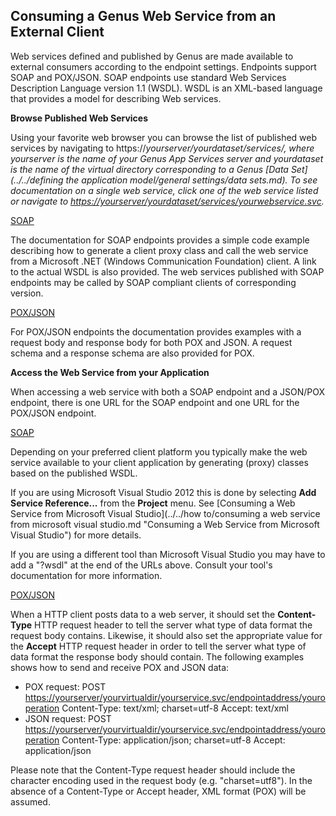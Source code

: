 ## Consuming a Genus Web Service from an External Client

Web services defined and published by Genus are made available to external consumers according to the endpoint settings. Endpoints support SOAP and POX/JSON. SOAP endpoints use standard Web Services Description Language version 1.1 (WSDL). WSDL is an XML-based language that provides a model for describing Web services.

**Browse Published Web Services**

Using your favorite web browser you can browse the list of published web services by navigating to https://<span style="FONT-STYLE: italic">yourserver/<span style="FONT-STYLE: italic">yourdataset/services/, where <span style="FONT-STYLE: italic">yourserver is the name of your Genus App Services server and <span style="FONT-STYLE: italic">yourdataset is the name of the virtual directory corresponding to a Genus [Data Set](../../defining the application model/general settings/data sets.md). To see documentation on a single web service, click one of the web service listed or navigate to [https://yourserver/yourdataset/services/yourwebservice.svc](https://yourserver/yourdataset/services/yourwebservice.svc).

<span style="TEXT-DECORATION: underline">SOAP

The documentation for SOAP endpoints provides a simple code example describing how to generate a client proxy class and call the web service from a Microsoft .NET (Windows Communication Foundation) client. A link to the actual WSDL is also provided. The web services published with SOAP endpoints may be called by SOAP compliant clients of corresponding version.

<span style="TEXT-DECORATION: underline">POX/JSON

For POX/JSON endpoints the documentation provides examples with a request body and response body for both POX and JSON. A request schema and a response schema are also provided for POX.

**Access the Web Service from your Application**

When accessing a web service with both a SOAP endpoint and a JSON/POX endpoint, there is one URL for the SOAP endpoint and one URL for the POX/JSON endpoint.

<span style="TEXT-DECORATION: underline">SOAP

Depending on your preferred client platform you typically make the web service available to your client application by generating (proxy) classes based on the published WSDL.

If you are using Microsoft Visual Studio 2012 this is done by selecting **Add Service Reference...** from the **Project** menu. See [Consuming a Web Service from Microsoft Visual Studio](../../how to/consuming a web service from microsoft visual studio.md "Consuming a Web Service from Microsoft Visual Studio") for more details.

If you are using a different tool than Microsoft Visual Studio you may have to add a "?wsdl" at the end of the URLs above. Consult your tool's documentation for more information.

<span style="TEXT-DECORATION: underline">POX/JSON

When a HTTP client posts data to a web server, it should set the **Content-Type** HTTP request header to tell the server what type of data format the request body contains. Likewise, it should also set the appropriate value for the **Accept** HTTP request header in order to tell the server what type of data format the response body should contain. The following examples shows how to send and receive POX and JSON data:

*   POX request: POST [https://yourserver/yourvirtualdir/yourservice.svc/endpointaddress/youroperation](https://yourserver/yourvirtualdir/yourservice.svc/endpointaddress/youroperation) Content-Type: text/xml; charset=utf-8 Accept: text/xml
*   JSON request: POST [https://yourserver/yourvirtualdir/yourservice.svc/endpointaddress/youroperation](https://yourserver/yourvirtualdir/yourservice.svc/endpointaddress/youroperation) Content-Type: application/json; charset=utf-8 Accept: application/json

Please note that the Content-Type request header should include the character encoding used in the request body (e.g. "charset=utf8"). In the absence of a Content-Type or Accept header, XML format (POX) will be assumed.